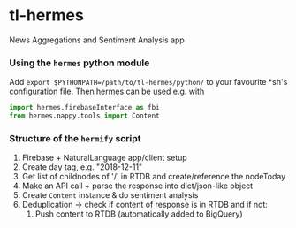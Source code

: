 # tl-hermes
News Aggregations and Sentiment Analysis app

### Using the `hermes` python module
Add `export $PYTHONPATH=/path/to/tl-hermes/python/` to your favourite *sh's configuration file. Then hermes can be used e.g. with
```Python
import hermes.firebaseInterface as fbi
from hermes.nappy.tools import Content
```

### Structure of the `hermify` script
  1. Firebase + NaturalLanguage app/client setup
  2. Create day tag, e.g. "2018-12-11"
  3. Get list of childnodes of '/' in RTDB and create/reference the nodeToday
  4. Make an API call + parse the response into dict/json-like object
  5. Create `Content` instance & do sentiment analysis
  6. Deduplication -> check if content of response is in RTDB and if not:
     1. Push content to RTDB (automatically added to BigQuery)
